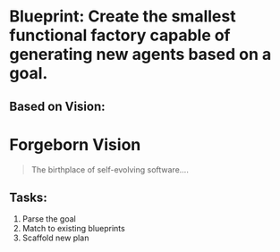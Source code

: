 
# Blueprint: Create the smallest functional factory capable of generating new agents based on a goal.
## Based on Vision:
# Forgeborn Vision

> The birthplace of self-evolving software....
## Tasks:
1. Parse the goal
2. Match to existing blueprints
3. Scaffold new plan
